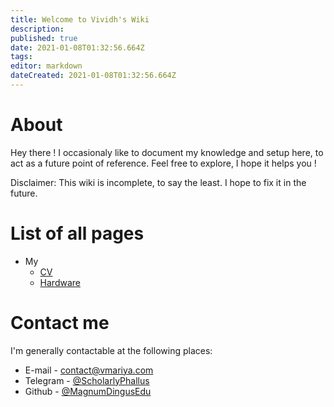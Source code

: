 ```yaml
---
title: Welcome to Vividh's Wiki
description: 
published: true
date: 2021-01-08T01:32:56.664Z
tags: 
editor: markdown
dateCreated: 2021-01-08T01:32:56.664Z
---
```


# About
Hey there ! I occasionaly like to document my knowledge and setup here, to act as a future point of reference. Feel free to explore, I hope it helps you !

Disclaimer: This wiki is incomplete, to say the least. I hope to fix it in the future.

# List of all pages
- My
	- [CV](/about)
  - [Hardware](/hardware)

# Contact me
I'm generally contactable at the following places:
- E-mail - contact@vmariya.com
- Telegram - [@ScholarlyPhallus](https://t.me/ScholarlyPhallus)
- Github - [@MagnumDingusEdu](https://github.com/MagnumDingusEdu)
